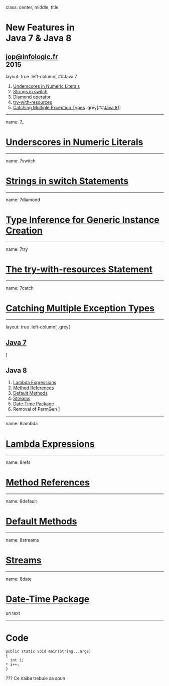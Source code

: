 class: center, middle, title
# New Features in<br>Java 7 & Java 8

[jop@infologic.fr](mailto:jop@infologic.fr)<br>2015
---
layout: true
.left-column[
##Java 7
1. [Underscores in Numeric Literals](#7_)
1. [Strings in switch](#7switch)
1. [Diamond operator](#7diamond)
1. [try-with-resources](#7try)
1. [Catching Multiple Exception Types](#7catch)
.grey[##[Java 8](#8lambda)]]
---
name: 7_
# [Underscores in Numeric Literals](http://docs.oracle.com/javase/7/docs/technotes/guides/language/underscores-literals.html)

---
name: 7switch
# [Strings in switch Statements](http://docs.oracle.com/javase/7/docs/technotes/guides/language/strings-switch.html)

---
name: 7diamond
# [Type Inference for Generic Instance Creation](http://docs.oracle.com/javase/7/docs/technotes/guides/language/type-inference-generic-instance-creation.html)

---
name: 7try
# [The try-with-resources Statement](http://docs.oracle.com/javase/7/docs/technotes/guides/language/try-with-resources.html)

---
name: 7catch
# [Catching Multiple Exception Types](http://docs.oracle.com/javase/7/docs/technotes/guides/language/catch-multiple.html)

---
layout: true
.left-column[
.grey[
## [Java 7](#7_)
]
## Java 8
1. [Lambda Expressions](#8lambda)
1. [Method References](#8refs)
1. [Default Methods](#8default)
1. [Streams](#8streams)
1. [Date-Time Package](#8date)
1. Removal of PermGen
]

---
name: 8lambda
# [Lambda Expressions](http://docs.oracle.com/javase/tutorial/java/javaOO/lambdaexpressions.html)

---
name: 8refs
# [Method References](http://docs.oracle.com/javase/tutorial/java/javaOO/methodreferences.html)

---
name: 8default
# [Default Methods](http://docs.oracle.com/javase/tutorial/java/IandI/defaultmethods.html)

---
name: 8streams
# [Streams](http://docs.oracle.com/javase/8/docs/technotes/guides/language/lambda_api_jdk8.html)

---
name: 8date
# [Date-Time Package](http://docs.oracle.com/javase/8/docs/technotes/guides/datetime/index.html)
un text

---

# Code
```
public static void main(String...args)
{
  int i;
* i++;
}
```

???
Ce naiba trebuie sa spun
